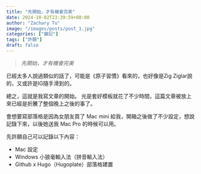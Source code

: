 ```yaml
---
title: "先開始，才有機會完美"
date: 2024-10-02T23:39:59+08:00
author: "Zachary Tu"
image: "/images/posts/post_1.jpg"
categories: ["雜記"]
tags: ["許願"]
draft: false
---
```


> *先開始，才有機會完美*

已經太多人說過類似的話了，可能是《原子習慣》看來的，也好像是Zig Ziglar說的，又或許是IG隨手滑到的。

總之，這就是我寫文章的開始。
光是套好模板就花了不少時間，這篇文章被放上來已經是折騰了整個晚上之後的事了。

會想要寫部落格是因為女朋友買了 Mac mini 給我，開箱之後做了不少設定，想說記錄下來，以後她送我 Mac Pro 的時候可以用。

先許願自己可以記錄以下內容：
- Mac 設定
- Windows 小狼毫輸入法（拼音輸入法）
- Github x Hugo（Hugoplate）部落格建置


